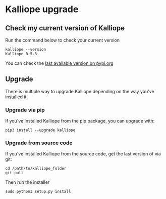 # Kalliope upgrade

## Check my current version of Kalliope

Run the command below to check your current version
```
kalliope --version
Kalliope 0.5.3
```

You can check the [last available version on pypi.org](https://pypi.org/project/kalliope/)

## Upgrade

There is multiple way to upgrade Kalliope depending on the way you've installed it.

### Upgrade via pip

If you've installed Kalliope from the pip package, you can upgrade with:
```
pip3 install --upgrade kalliope
```

### Upgrade from source code

If you've installed Kalliope from the source code, get the last version of via git:
```
cd /path/to/kalliope_folder
git pull
```

Then run the installer
```
sudo python3 setup.py install
```
